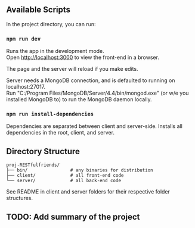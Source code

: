 ## Available Scripts

In the project directory, you can run:

### `npm run dev`

Runs the app in the development mode.\
Open [http://localhost:3000](http://localhost:3000) to view the front-end in a browser.

The page and the server will reload if you make edits.

Server needs a MongoDB connection, and is defaulted to running on localhost:27017.\
Run "C:/Program Files/MongoDB/Server/4.4/bin/mongod.exe" (or w/e you installed MongoDB to) to run the MongoDB daemon locally.

### `npm run install-dependencies`

Dependencies are separated between client and server-side.
Installs all dependencies in the root, client, and server.

## Directory Structure

```
proj-RESTfulfriends/
├── bin/                # any binaries for distribution
├── client/             # all front-end code
└── server/             # all back-end code
```

See README in client and server folders for their respective folder structures.

## TODO: Add summary of the project